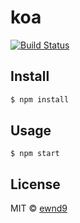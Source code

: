 # koa

[![Build Status](https://travis-ci.org/ewnd9/koa.svg?branch=master)](https://travis-ci.org/ewnd9/koa)

## Install

```sh
$ npm install
```

## Usage

```
$ npm start
```

## License

MIT © [ewnd9](http://ewnd9.com)
